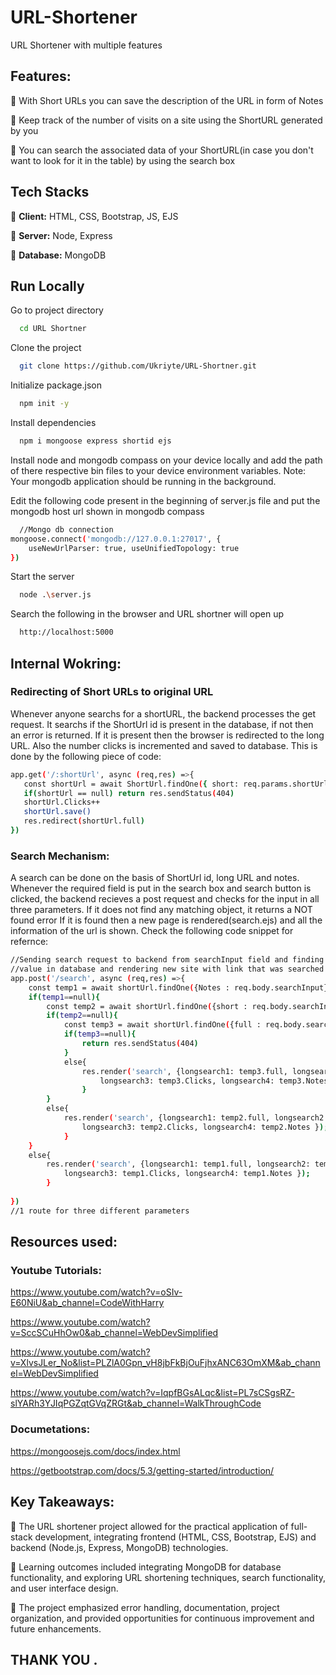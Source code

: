 # URL-Shortener

URL Shortener with multiple features 

## Features:

🍡 With Short URLs you can save the description of the URL in form of Notes

🍡 Keep track of the number of visits on a site using the ShortURL generated by you

🍡 You can search the associated data of your ShortURL(in case you don't want to look for it in the table) by using the search box


## Tech Stacks

🦕 **Client:** HTML, CSS, Bootstrap, JS, EJS

🦕 **Server:** Node, Express

🦕 **Database:** MongoDB

## Run Locally

Go to project directory

```bash
  cd URL Shortner
```

Clone the project

```bash
  git clone https://github.com/Ukriyte/URL-Shortner.git
```

Initialize package.json

```bash
  npm init -y
```

Install dependencies

```bash
  npm i mongoose express shortid ejs
```

Install node and mongodb compass on your device locally and add the path of there respective bin files to your device environment variables.
Note: Your mongodb application should be running in the background.

Edit the following code present in the beginning of server.js file and put the mongodb host url shown in mongodb compass

```bash
  //Mongo db connection
mongoose.connect('mongodb://127.0.0.1:27017', {
    useNewUrlParser: true, useUnifiedTopology: true
})

```
Start the server

```bash
  node .\server.js
```

Search the following in the browser and URL shortner will open up

```bash
  http://localhost:5000
```

## Internal Wokring:

### Redirecting of Short URLs to original URL

Whenever anyone searchs for a shortURL, the backend processes the get request. It searchs if the ShortUrl id is present in the database,
 if not then an error is returned. If it is present then the browser is redirected to the long URL. Also the number clicks is incremented and saved to database. This is done by the following piece of code:
 
 ```bash
 app.get('/:shortUrl', async (req,res) =>{
    const shortUrl = await ShortUrl.findOne({ short: req.params.shortUrl})
    if(shortUrl == null) return res.sendStatus(404)
    shortUrl.Clicks++
    shortUrl.save()
    res.redirect(shortUrl.full)
})
```
     
### Search Mechanism:

A search can be done on the basis of ShortUrl id, long URL and notes. Whenever the required field is put in the search box and search button is clicked,
the backend recieves a post request and checks for the input in all three parameters. If it does not find any matching object, it returns a NOT found error
If it is found then a new page is rendered(search.ejs) and all the information of the url is shown. Check the following code snippet for refernce:

```bash
//Sending search request to backend from searchInput field and finding matching
//value in database and rendering new site with link that was searched for
app.post('/search', async (req,res) =>{
    const temp1 = await shortUrl.findOne({Notes : req.body.searchInput}) 
    if(temp1==null){
        const temp2 = await shortUrl.findOne({short : req.body.searchInput}) 
        if(temp2==null){
            const temp3 = await shortUrl.findOne({full : req.body.searchInput})
            if(temp3==null){
                return res.sendStatus(404)
            }
            else{
                res.render('search', {longsearch1: temp3.full, longsearch2: temp3.short,
                    longsearch3: temp3.Clicks, longsearch4: temp3.Notes });
                } 
        }
        else{
            res.render('search', {longsearch1: temp2.full, longsearch2: temp2.short,
                longsearch3: temp2.Clicks, longsearch4: temp2.Notes });
            }
    }
    else{
        res.render('search', {longsearch1: temp1.full, longsearch2: temp1.short,
            longsearch3: temp1.Clicks, longsearch4: temp1.Notes });
        }
    
})
//1 route for three different parameters
```
## Resources used:

### Youtube Tutorials:

https://www.youtube.com/watch?v=oSIv-E60NiU&ab_channel=CodeWithHarry

https://www.youtube.com/watch?v=SccSCuHhOw0&ab_channel=WebDevSimplified

https://www.youtube.com/watch?v=XlvsJLer_No&list=PLZlA0Gpn_vH8jbFkBjOuFjhxANC63OmXM&ab_channel=WebDevSimplified

https://www.youtube.com/watch?v=IqpfBGsALqc&list=PL7sCSgsRZ-slYARh3YJIqPGZqtGVqZRGt&ab_channel=WalkThroughCode

### Documetations:

https://mongoosejs.com/docs/index.html

https://getbootstrap.com/docs/5.3/getting-started/introduction/

## Key Takeaways:

💫 The URL shortener project allowed for the practical application of full-stack development, integrating frontend (HTML, CSS, Bootstrap, EJS) and backend (Node.js, Express, MongoDB) technologies.

💫 Learning outcomes included integrating MongoDB for database functionality, and exploring URL shortening techniques, search functionality, and user interface design.

💫 The project emphasized error handling, documentation, project organization, and provided opportunities for continuous improvement and future enhancements.

## THANK YOU .

